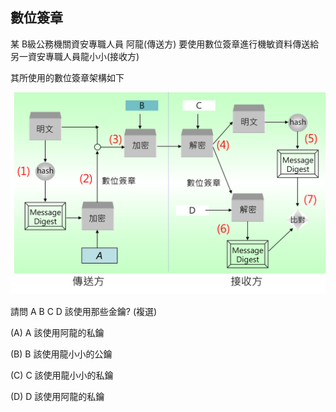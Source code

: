 ## 數位簽章

某 B級公務機關資安專職人員 阿龍(傳送方) 要使用數位簽章進行機敏資料傳送給另一資安專職人員龍小小(接收方)

其所使用的數位簽章架構如下

![DS_1](DS_1.png)

請問 A B C D 該使用那些金鑰? (複選)

(A) A 該使用阿龍的私鑰

(B) B 該使用龍小小的公鑰

(C) C 該使用龍小小的私鑰

(D) D 該使用阿龍的私鑰
